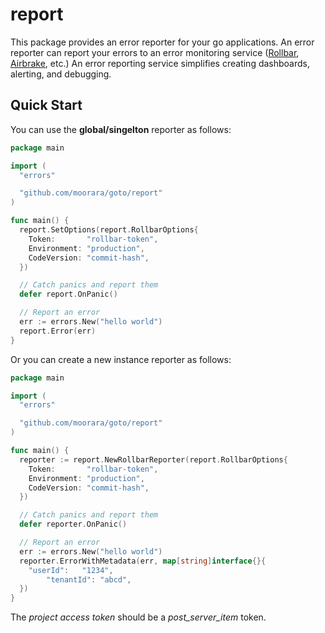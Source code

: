 # report

This package provides an error reporter for your go applications.
An error reporter can report your errors to an error monitoring service ([Rollbar](https://rollbar.com), [Airbrake](https://airbrake.io), etc.)
An error reporting service simplifies creating dashboards, alerting, and debugging.

## Quick Start

You can use the **global/singelton** reporter as follows:

```go
package main

import (
  "errors"

  "github.com/moorara/goto/report"
)

func main() {
  report.SetOptions(report.RollbarOptions{
    Token:       "rollbar-token",
    Environment: "production",
    CodeVersion: "commit-hash",
  })

  // Catch panics and report them
  defer report.OnPanic()

  // Report an error
  err := errors.New("hello world")
  report.Error(err)
}
```

Or you can create a new instance reporter as follows:

```go
package main

import (
  "errors"

  "github.com/moorara/goto/report"
)

func main() {
  reporter := report.NewRollbarReporter(report.RollbarOptions{
    Token:       "rollbar-token",
    Environment: "production",
    CodeVersion: "commit-hash",
  })

  // Catch panics and report them
  defer reporter.OnPanic()

  // Report an error
  err := errors.New("hello world")
  reporter.ErrorWithMetadata(err, map[string]interface{}{
    "userId":   "1234",
		"tenantId": "abcd",
  })
}
```

The *project access token* should be a *post_server_item* token.
